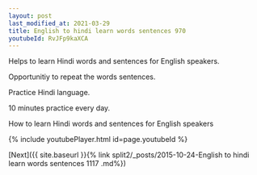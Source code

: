 ```yaml
---
layout: post
last_modified_at: 2021-03-29
title: English to hindi learn words sentences 970 
youtubeId: RvJFp9kaXCA
---
```

 
 
Helps to learn Hindi words and sentences for English speakers.

Opportunitiy to repeat the words sentences. 

Practice Hindi language. 
 
10 minutes practice every day. 
 
How to learn Hindi words and sentences for English speakers 
 
{% include youtubePlayer.html id=page.youtubeId %}
 
 
[Next]({{ site.baseurl }}{% link  split2/_posts/2015-10-24-English to hindi learn words sentences 1117 .md%})
 
